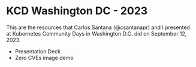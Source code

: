 # KCD Washington DC - 2023

This are the resources that Carlos Santana (@csantanapr) and I presented at Kubernetes Community Days in Washington D.C. did on September 12, 2023.

* Presentation Deck
* Zero CVEs image demo

